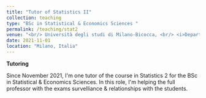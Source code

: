 ```yaml
---
title: "Tutor of Statistics II"
collection: teaching
type: "BSc in Statistical & Economics Sciences "
permalink: /teaching/stat2
venue: "<br/> Università degli studi di Milano-Bicocca, <br/> <i>Department of Economics, Management and Statistics<i/>"
date: 2021-11-01
location: "Milano, Italia"
---
```


**Tutoring**

Since November 2021, I'm one tutor of the course in Statistics 2 for the BSc in Statistical & Economics Sciences. In this role, I'm helping the full professor with the exams survelliance & relationships with the students.  
